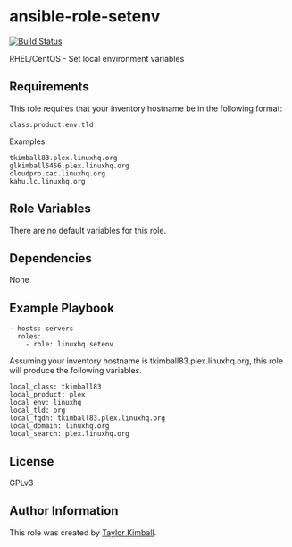 # ansible-role-setenv

[![Build Status](https://travis-ci.org/linuxhq/ansible-role-setenv.svg?branch=master)](https://travis-ci.org/linuxhq/ansible-role-setenv)

RHEL/CentOS - Set local environment variables

## Requirements

This role requires that your inventory hostname be in the following format:

    class.product.env.tld

Examples:

    tkimball83.plex.linuxhq.org
    glkimball5456.plex.linuxhq.org
    cloudpro.cac.linuxhq.org
    kahu.lc.linuxhq.org

## Role Variables

There are no default variables for this role.

## Dependencies

None

## Example Playbook

    - hosts: servers
      roles:
        - role: linuxhq.setenv

Assuming your inventory hostname is tkimball83.plex.linuxhq.org, this role will produce the following variables.

    local_class: tkimball83
    local_product: plex
    local_env: linuxhq
    local_tld: org
    local_fqdn: tkimball83.plex.linuxhq.org
    local_domain: linuxhq.org
    local_search: plex.linuxhq.org

## License

GPLv3

## Author Information

This role was created by [Taylor Kimball](http://www.linuxhq.org).
